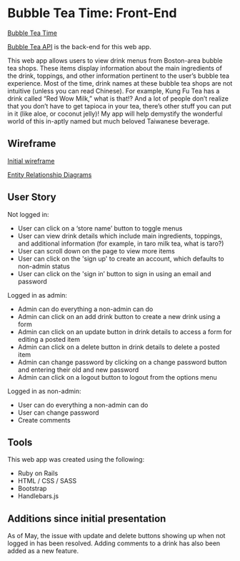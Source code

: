 # Bubble Tea Time:  Front-End

[Bubble Tea Time](http://seatuna.github.io/bubble-tea-time/index.html)

[Bubble Tea API](https://github.com/seatuna/bubble-tea-api) is the back-end for this web app.

This web app allows users to view drink menus from Boston-area bubble tea shops.
These items display information about the main ingredients of the drink,
toppings, and other information pertinent to the user’s bubble tea experience.
Most of the time, drink names at these bubble tea shops are not intuitive
(unless you can read Chinese).  For example, Kung Fu Tea has a drink called
“Red Wow Milk,” what is that!?  And a lot of people don’t realize that you don’t
have to get tapioca in your tea, there’s other stuff you can put in it (like
aloe, or coconut jelly)!  My app will help demystify the wonderful world of this
in-aptly named but much beloved Taiwanese beverage.

## Wireframe

[Initial wireframe](https://drive.google.com/file/d/0B35knKRAJGV0QkVORTZBRy02MXM/view?usp=sharing)

[Entity Relationship Diagrams](https://drive.google.com/file/d/0B35knKRAJGV0eTE4b1F6d0dGdGc/view?usp=sharing)

## User Story

Not logged in:
* User can click on a ‘store name’ button to toggle menus
* User can view drink details which include main ingredients, toppings, and
additional information (for example, in taro milk tea, what is taro?)
* User can scroll down on the page to view more items
* User can click on the 'sign up' to create an account, which defaults to
non-admin status
* User can click on the 'sign in’ button to sign in using an email and password

Logged in as admin:
* Admin can do everything a non-admin can do
* Admin can click on an add drink button to create a new drink using a form
* Admin can click on an update button in drink details to access a form for
editing a posted item
* Admin can click on a delete button in drink details to delete a posted item
* Admin can change password by clicking on a change password button and entering
their old and new password
* Admin can click on a logout button to logout from the options menu

Logged in as non-admin:
* User can do everything a non-admin can do
* User can change password
* Create comments

## Tools

This web app was created using the following:
* Ruby on Rails
* HTML / CSS / SASS
* Bootstrap
* Handlebars.js

## Additions since initial presentation

As of May, the issue with update and delete buttons showing up when not logged
in has been resolved.  Adding comments to a drink has also been added as a new
feature.
